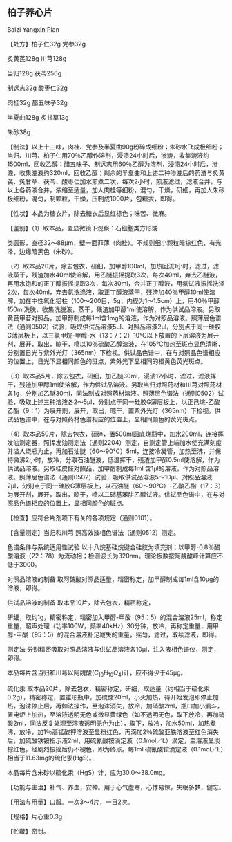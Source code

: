 ## 柏子养心片

Baizi Yangxin Pian

【处方】柏子仁32g 党参32g

炙黄芪128g 川芎128g

当归128g 茯苓256g

制远志32g 酸枣仁32g

肉桂32g 醋五味子32g

半夏曲128g 炙甘草13g

朱砂38g

【制法】以上十三味，肉桂、党参及半夏曲90g粉碎成细粉；朱砂水飞成极细粉；当归、川芎、柏子仁用70％乙醇作溶剂，浸渍24小时后，渗漉，收集漉液约1500ml，回收乙醇；醋五味子、制远志用60％乙醇为溶剂，浸渍24小时后，渗漉，收集漉液约320ml，回收乙醇；剩余的半夏曲和上述二种渗漉后的药渣与炙黄芪、炙甘草、茯苓、酸枣仁加水煎煮二次，每次2小时，煎液滤过，滤液合并，与以上各药液合并，浓缩至适量，加人肉桂等细粉，混匀，干燥，研细，再加人朱砂极细粉，混匀，制颗粒，干燥，压制成1000片，包糖衣，即得。

【性状】本品为糖衣片，除去糖衣后显红棕色；味苦、微麻。

【鉴别】（1）取本品，置显微镜下观察：石细胞类方形或

类圆形，直径32～88μm，壁一面菲薄（肉桂）。不规则细小颗粒暗棕红色，有光泽，边缘暗黑色（朱砂）。

（2）取本品20片，除去包衣，研细，加甲醇100ml，加热回流1小时，滤过，滤液蒸干，残渣加水40ml使溶解，用乙醚振摇提取3次，每次40ml，弃去乙醚液，再用水饱和的正丁醇振摇提取3次，每次30ml，合并正丁醇液，用氨试液振摇洗涤2次，每次40ml，弃去氨洗涤液，取正丁醇液蒸干，残渣加40％甲醇10ml使溶解，加在中性氧化铝柱（100～200目，5g，内径为1～1.5cm）上，用40％甲醇150ml洗脱，收集洗脱液，蒸干，残渣加甲醇1ml使溶解，作为供试品溶液。另取黄芪甲苷对照品，加甲醇制成每1ml含1mg的溶液，作为对照品溶液。照薄层色谱法（通则0502）试验，吸取供试品溶液5μl、对照品溶液2μl，分别点于同一硅胶G薄层板上，以三氯甲烷-甲醇-水（13：7：2）10℃以下放置的下层溶液为展开剂，展开，取出，晾干，喷以10％硫酸乙醇溶液，在105℃加热至斑点显色清晰，分别置日光与紫外光灯（365nm）下检视。供试品色谱中，在与对照品色谱相应的位置上，日光下显相同颜色的斑点，紫外光下显相同的橙黄色荧光斑点。

（3）取本品5片，除去包衣，研细，加乙醚30ml，浸渍12小时，滤过，滤液挥干，残渣加甲醇1ml使溶解，作为供试品溶液。另取当归对照药材和川芎对照药材各1g，分别加乙醚30ml，同法制成对照药材溶液。照薄层色谱法（通则0502）试验，吸取上述三种溶液各2～5μl，分别点于同一硅胶G薄层板上，以正己烷-乙酸乙酯（9：1）为展开剂，展开，取出，晾干，置紫外光灯（365nm）下检视。供试品色谱中，在与对照药材色谱相应的位置上，显相同颜色的荧光斑点。

（4）取本品50片，除去包衣，研碎，置500ml圆底烧瓶中，加水200ml，连接挥发油测定器，照挥发油测定法（通则2204）测定，自测定管上端加水使充满刻度并溢人烧瓶为止，再加石油醚（60～90℃）5ml，连接冷凝管，加热至沸，并保持微沸2小时，放冷，分取石油醚液，低温挥干，残渣加甲醇0.5ml使溶解，作为供试品溶液。另取桂皮醛对照品，加甲醇制成每1ml 含1μl的溶液，作为对照品溶液。照薄层色谱法（通则0502）试验，吸取供试品溶液5～10μl、对照品溶液2μl，分别点于同一硅胶G薄层板上，以石油醚（60～90℃）-乙酸乙酯（17：3）为展开剂，展开，取出，晾干，喷以二硝基苯肼乙醇试液。供试品色谱中，在与对照品色谱相应的位置上，显相同颜色的斑点。

【检查】应符合片剂项下有关的各项规定（通则0101）。

【含量测定】当归和川芎 照高效液相色谱法（通则0512）测定。

色谱条件与系统适用性试验 以十八烷基硅烷键合硅胶为填充剂；以甲醇-0.8％醋酸溶液（22：78）为流动相；检测波长为320nm。理论板数按阿魏酸峰计算应不低于3000。

对照品溶液的制备 取阿魏酸对照品适量，精密称定，加甲醇制成每1ml含10μg的溶液，即得。

供试品溶液的制备 取本品10片，除去包衣，精密称定，

研细，取约1g，精密称定，精密加入甲醇-甲酸（95：5）的混合溶液25ml，称定重量，超声处理（功率100W，频率40kHz）30分钟，放冷，再称定重量，用甲醇-甲酸（95：5）的混合溶液补足减失的重量，摇匀，滤过，取续滤液，即得。

测定法 分别精密吸取对照品溶液与供试品溶液各10μl，注入液相色谱仪，测定，即得。

本品每片含当归和川芎以阿魏酸$( C _ { 1 0 } H _ { 1 0 } O _ { 4 } )$计，应不得少于45μg。

硫化汞 取本品20片，除去包衣，精密称定，研细，取适量（约相当于硫化汞0.2g），精密称定，置锥形瓶中，加硫酸20ml，小火加热，待开始发泡即停止加热，泡沫停止后，再如法操作，至泡沫消失，放冷，加硝酸2ml，瓶口加小漏斗，置电炉上加热，至溶液透明无色或微显黄绿色（如不透明无色，取下放冷，再加硝酸2ml，同法反复处理至溶液透明无色为止），取下，放冷，加水50ml，加热煮沸，放冷，加1％高锰酸钾溶液至显粉红色，再滴加2％硫酸亚铁溶液至红色消失后，加硫酸铁铵指示液2ml，用硫氰酸铵滴定液（0.1mol／L）滴定，至溶液显淡棕红色，经剧烈振摇后仍不褪色，即为终点。每1ml 硫氰酸铵滴定液（0.1mol／L）相当于11.63mg的硫化汞(HgS)。

本品每片含朱砂以硫化汞（HgS）计，应为30.0～38.0mg。

【功能与主治】补气、养血，安神。用于心气虚寒，心悸易惊，失眠多梦，健忘。

【用法与用量】口服。一次3～4片，一日2次。

【规格】片心重0.3g

【贮藏】密封。